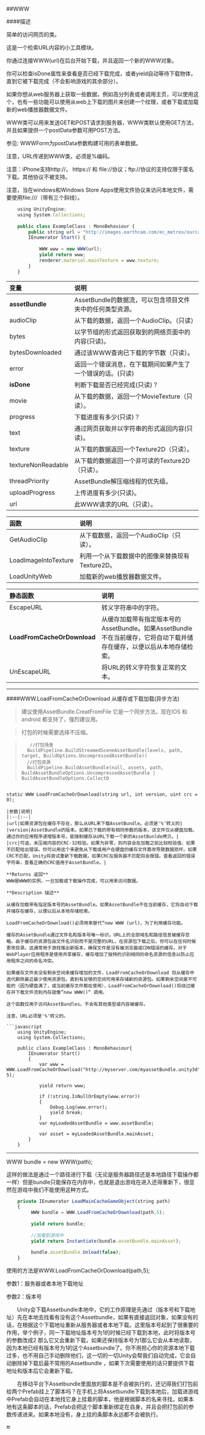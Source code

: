 ##WWW

####描述

简单的访问网页的类。

这是一个检索URL内容的小工具模块。

你通过连接WWW(url)在后台开始下载，并且返回一个新的WWW对象。

你可以检查isDone属性来查看是否已经下载完成，或者yield自动等待下载物体，直到它被下载完成（不会影响游戏的其余部分）。

如果你想从web服务器上获取一些数据，例如高分列表或者调用主页，可以使用这个，也有一些功能可以使用从web上下载的图片来创建一个纹理，或者下载或加载新的web播放器数据文件。

WWW类可以用来发送GET和POST请求到服务器，WWW类默认使用GET方法，并且如果提供一个postData参数可用POST方法。

参见: WWWForm为postData参数构建可用的表单数据。

注意，URL传递到WWW类，必须是%编码。

注意：iPhone支持http://， https:// 和 file://协议；ftp://协议的支持仅限于匿名下载。其他协议不被支持。

注意，当在windows和Windows Store Apps使用文件协议来访问本地文件，需要使用file:///（带有三个斜线）。

```javascript
    using UnityEngine;
    using System.Collections;
     
    public class ExampleClass : MonoBehaviour {
        public string url = "http://images.earthcam.com/ec_metros/ourcams/fridays.jpg";
        IEnumerator Start() {
            
            WWW www = new WWW(url);
            yield return www;
            renderer.material.mainTexture = www.texture;
        }
    }
```


|变量|说明|
|:--|:--|
|**assetBundle**|AssetBundle的数据流，可以包含项目文件夹中的任何类型资源。|
|audioClip|从下载的数据，返回一个AudioClip。（只读）|
|bytes|以字节组的形式返回获取到的网络页面中的内容(只读)。|
|bytesDownloaded|通过该WWW查询已下载的字节数（只读）。|
|error|返回一个错误消息，在下载期间如果产生了一个错误的话。(只读)|
|**isDone**|判断下载是否已经完成(只读)？|
|movie|从下载的数据，返回一个MovieTexture（只读）。|
|progress|下载进度有多少(只读)？|
|text|通过网页获取并以字符串的形式返回内容(只读)。|
|texture|从下载的数据返回一个Texture2D（只读）。|
|textureNonReadable|从下载的数据返回一个非可读的Texture2D（只读）。|
|threadPriority|AssetBundle解压缩线程的优先级。|
|uploadProgress|上传进度有多少(只读)。|
|url|此WWW请求的URL（只读）。|


|函数|说明|
|:--|:--|
|GetAudioClip|从下载数据，返回一个AudioClip（只读）。|
|LoadImageIntoTexture|利用一个从下载数据中的图像来替换现有Texture2D。|
|LoadUnityWeb|加载新的web播放器数据文件。|

|静态函数|说明|
|:--|:--|
|EscapeURL|转义字符串中的字符。|
|**LoadFromCacheOrDownload**|从缓存加载带有指定版本号的AssetBundle。如果AssetBundle不在当前缓存，它将自动下载并储存在缓存，以便以后从本地存储检索。|
|UnEscapeURL|将URL的转义字符恢复正常的文本。|

---

####WWW.LoadFromCacheOrDownload 从缓存或下载加载(异步方法)

>建议使用AssetBundle.CreatFromFile 它是一个同步方法。现在IOS 和 android 都支持了，强烈建议用。

>打包的时候需要选择不压缩。

	
>        //打包场景
>		BuildPipeline.BuildStreamedSceneAssetBundle(levels, path, target, BuildOptions.UncompressedAssetBundle))
>		//打包资源
>		BuildPipeline.BuildAssetBundle(null, assets, path, BuildAssetBundleOptions.UncompressedAssetBundle | BuildAssetBundleOptions.CollectD
			
```

static WWW LoadFromCacheOrDownload(string url, int version, uint crc = 0);

|参数|说明|
|:--|:--|
|url|如果资源包在缓存不存在，那么从URL来下载AssetBundle。必须是'%'转义的|
|version|AssetBundle的版本。如果已下载的带有相同参数的版本，该文件仅从硬盘加载。通过你的应用程序递增版本号，能强制缓存从URL下载一个新的AssetBunlde拷贝。|
|crc|可选，未压缩内容的CRC-32校验。如果为非零，则内容会在加载之前比较校验值，如果不匹配给出错误。你可以用这个来避免从下载或用户在硬盘的缓存文件篡改导致数据损坏。如果CRC不匹配，Unity将尝试重新下载数据，如果CRC在服务器不匹配将会报错。查看返回的错误字符串，查看正确的CRC值用于AssetBundle。|

**Returns 返回**
WWW是WWW的实例，一旦加载或下载操作完成，可以用来访问数据。

**Description 描述**

从缓存加载带有指定版本号的AssetBundle。如果AssetBundle不在当前缓存，它将自动下载并储存在缓存，以便以后从本地存储检索。

LoadFromCacheOrDownload()必须用来替代“new WWW (url)，为了利用缓存功能。

缓存的AssetBundle通过文件名和版本号唯一标识。URL上的全部域名和路径信息被缓存忽略。由于缓存的资源包由文件名识别而不是完整的URL，在资源包下载之后，你可以在任何时候更改目录。这通常用于游戏推出新版本，确保文件是没有被浏览器或CDN错误的缓存。对于WebPlayer应用程序是使用共享缓存，缓存增加了独特的识别相同的命名资源的信息以防止应用程序之间的命名冲突。

如果缓存文件夹没有剩余空间来缓存增加的文件，LoadFromCacheOrDownload 将从缓存中迭代删除最近最少使用资源包，直到有足够的空间可用来存储新的资源包。如果剩余空间是不可能的（因为硬盘满了，或当前缓存文件都在使用），LoadFromCacheOrDownload()将绕过缓存并下载文件流到内存就像”new WWW()“ 调用。

这个函数仅用于访问AssetBundles。不会有其他类型或内容被缓存。

注意，URL必须是'%'转义的。

```javascript
    using UnityEngine;
    using System.Collections;
     
    public class ExampleClass : MonoBehaviour{
        IEnumerator Start()
        {
            var www = WWW.LoadFromCacheOrDownload("http://myserver.com/myassetBundle.unity3d", 5);
     
            yield return www;
     
            if (!string.IsNullOrEmpty(www.error))
            {
                Debug.Log(www.error);
                yield break;
            }
            var myLoadedAssetBundle = www.assetBundle;
     
            var asset = myLoadedAssetBundle.mainAsset;
        } 
    }
```

---

WWW bundle = new WWW(path);

这样的做法是通过一个路径进行下载（无论是服务器路径还是本地路径下载操作都一样）但是bundle只能保存在内存中，也就是退出游戏在进入还得重新下，很显然在游戏中我们不能使用这种方式。

```javascript
    private IEnumerator LoadMainCacheGameObject(string path)
	{
		 WWW bundle = WWW.LoadFromCacheOrDownload(path,5);
 
		 yield return bundle;
 
		 //加载到游戏中
		 yield return Instantiate(bundle.assetBundle.mainAsset);
 
		 bundle.assetBundle.Unload(false);
	}
```

使用的方法是WWW.LoadFromCacheOrDownload(path,5);

参数1：服务器或者本地下载地址

参数2：版本号

&emsp;&emsp;Unity会下载Assetbundle本地中，它的工作原理是先通过（版本号和下载地址）先在本地去找看有没有这个Assetbundle，如果有直接返回对象，如果没有的话，在根据这个下载地址重新从服务器或者本地下载。这里版本号起到了很重要的作用，举个例子，同一下载地址版本号为1的时候已经下载到本地，此时将版本号的参数改成2 那么它又会重新下载，如果还保持版本号为1那么它会从本地读取，因为本地已经有版本号为1的这个Assetbundle了。你不用担心你的资源本地下载过多，也不用自己手动删除他们，这一切的一切Unity会帮我们自动完成，它会自动删除掉下载后最不常用的Assetbundle ，如果下次需要使用的话只要提供下载地址和版本后它会重新下载。

&emsp;&emsp;在移动平台下Assetbundle里面放的脚本是不会被执行的，还记得我们打包前给两个Prefab挂上了脚本吗？在手机上将Assetbundle下载到本地后，加载进游戏中Prefab会自动在本地找它身上挂着的脚本，他是根据脚本的名来寻找，如果本地有这条脚本的话，Prefab会把这个脚本重新绑定在自身，并且会把打包前的参数传递进来。如果本地没有，身上挂的条脚本永远都不会被执行。


🔚